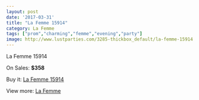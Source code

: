 ```yaml
---
layout: post
date: '2017-03-31'
title: "La Femme 15914"
category: La Femme
tags: ["prom","charming","femme","evening","party"]
image: http://www.lustparties.com/3285-thickbox_default/la-femme-15914.jpg
---
```

La Femme 15914

On Sales: **$358**
<a href="https://www.lustparties.com/en/la-femme/1078-la-femme-15914.html"><amp-img layout="responsive" width="600" height="600" src="//www.lustparties.com/3285-thickbox_default/la-femme-15914.jpg" alt="La Femme 15914 0" /></a>
<a href="https://www.lustparties.com/en/la-femme/1078-la-femme-15914.html"><amp-img layout="responsive" width="600" height="600" src="//www.lustparties.com/3287-thickbox_default/la-femme-15914.jpg" alt="La Femme 15914 1" /></a>
<a href="https://www.lustparties.com/en/la-femme/1078-la-femme-15914.html"><amp-img layout="responsive" width="600" height="600" src="//www.lustparties.com/3286-thickbox_default/la-femme-15914.jpg" alt="La Femme 15914 2" /></a>

Buy it: [La Femme 15914](https://www.lustparties.com/en/la-femme/1078-la-femme-15914.html "La Femme 15914")

View more: [La Femme](https://www.lustparties.com/en/4-la-femme "La Femme")